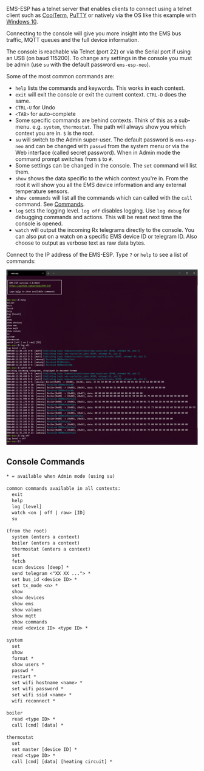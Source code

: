 EMS-ESP has a telnet server that enables clients to connect using a telnet client such as [CoolTerm](http://freeware.the-meiers.org/), [PuTTY](https://www.chiark.greenend.org.uk/~sgtatham/putty/latest.html) or natively via the OS like this example with [Windows 10](https://www.technipages.com/windows-10-enable-telnet).

Connecting to the console will give you more insight into the EMS bus traffic, MQTT queues and the full device information.

The console is reachable via Telnet (port 22) or via the Serial port if using an USB (on baud 115200). To change any settings in the console you must be admin (use `su` with the default password `ems-esp-neo`).
  
Some of the most common commands are:
  * `help` lists the commands and keywords. This works in each context.
  * `exit` will exit the console or exit the current context. `CTRL-D` does the same.
  * `CTRL-U` for Undo
  * `<TAB>` for auto-complete
  * Some specific commands are behind contexts. Think of this as a sub-menu. e.g. `system`, `thermostat`. The path will always show you which context you are in. `$` is the root.
  * `su` will switch to the Admin super-user. The default password is `ems-esp-neo` and can be changed with `passwd` from the system menu or via the Web interface (called secret password). When in Admin mode the command prompt switches from `$` to `#`.
  * Some settings can be changed in the console. The `set` command will list them.
  * `show` shows the data specific to the which context you're in. From the root it will show you all the EMS device information and any external temperature sensors.
  * `show commands` will list all the commands which can called with the `call` command. See [Commands](API).
  * `log` sets the logging level. `log off` disables logging. Use `log debug` for debugging commands and actions. This will be reset next time the console is opened.
  * `watch` will output the incoming Rx telegrams directly to the console. You can also put on a watch on a specific EMS device ID or telegram ID. Also choose to output as verbose text as raw data bytes.

Connect to the IP address of the EMS-ESP. Type `?` or `help` to see a list of commands:

![Console](_media/console.PNG ':size=80%')

## Console Commands

```
* = available when Admin mode (using su)

common commands available in all contexts:
  exit
  help
  log [level]
  watch <on | off | raw> [ID]
  su

(from the root)
  system (enters a context)
  boiler (enters a context)
  thermostat (enters a context)
  set
  fetch
  scan devices [deep] *
  send telegram <"XX XX ..."> *
  set bus_id <device ID> *
  set tx_mode <n> *
  show
  show devices
  show ems
  show values
  show mqtt
  show commands
  read <device ID> <type ID> *

system
  set
  show
  format *
  show users *
  passwd *
  restart *
  set wifi hostname <name> *
  set wifi password *
  set wifi ssid <name> *
  wifi reconnect *

boiler
  read <type ID> *
  call [cmd] [data] *

thermostat
  set
  set master [device ID] *
  read <type ID> *
  call [cmd] [data] [heating circuit] *

 ```
